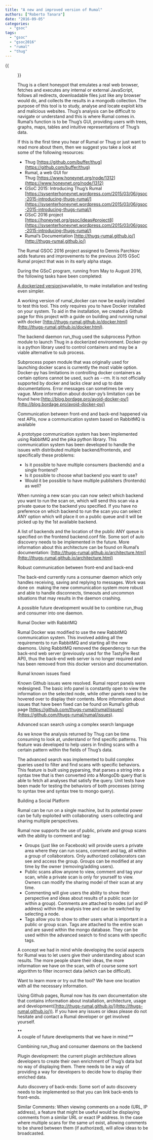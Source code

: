 ```yaml
---
title: "A new and improved version of Rumal"
authors: ["Roberto Tanara"]
date: "2016-09-05"
categories: 
  - "gsoc"
tags: 
  - "gsoc"
  - "gsoc2016"
  - "rumal"
  - "thug"
---
```

{{<figure src="images/banner.png" alt="Banner" width="50%">}}

Thug is a client honeypot that emulates a real web browser, fetches and executes any internal or external JavaScript, follows all redirects, downloadable files just like any browser would do, and collects the results in a mongodb collection. The purpose of this tool is to study, analyse and locate exploit kits and malicious websites. Thug’s analysis can be difficult to navigate or understand and this is where Rumal comes in. Rumal’s function is to be Thug’s GUI, providing users with trees, graphs, maps, tables and intuitive representations of Thug’s data.

If this is the first time you hear of Rumal or Thug or just want to read more about them, then we suggest you take a look at some of the following resources:

- Thug [https://github.com/buffer/thug](https://github.com/buffer/thug)
- Rumal, a web GUI for Thug [https://www.honeynet.org/node/1312](https://www.honeynet.org/node/1312)
- GSoC 2015: Introducing Thug’s Rumal [https://sysenterhoneynet.wordpress.com/2015/03/06/gsoc-2015-introducing-thugs-rumal/](https://sysenterhoneynet.wordpress.com/2015/03/06/gsoc-2015-introducing-thugs-rumal/)
- GSoC 2016 project [https://honeynet.org/gsoc/ideas#project8](https://sysenterhoneynet.wordpress.com/2015/03/06/gsoc-2015-introducing-thugs-rumal/)
- Rumal’s Documentation [http://thugs-rumal.github.io/](http://thugs-rumal.github.io/)
    

The Rumal GSOC 2016 project assigned to Dennis Parchkov adds features and improvements to the previous 2015 GSoC Rumal project that was in its early alpha stage.

During the GSoC program, running from May to August 2016, the following tasks have been completed:

[A dockerized version](https://github.com/thugs-rumal/rumal_docker)[i](https://github.com/thugs-rumal/rumal_docker)savailable[,](https://github.com/thugs-rumal/rumal_docker) to make installation and testing even simpler.

A working version of rumal\_docker can now be easily installed to test this tool. This only requires you to have Docker installed on your system. To aid in the installation, we created a Github page for this project with a guide on building and running rumal with docker [http://thugs-rumal.github.io/docker.html](http://thugs-rumal.github.io/docker.html).

The backend daemon run\_thug used the subprocess Python module to launch Thug in a dockerized environment. Docker-py is a python library used to control containers and may be a viable alternative to sub process.

Subprocess popen module that was originally used for launching docker scans is currently the most viable option. Docker-py has limitations in controlling docker containers as certain options cannot be used, such as --rm. It is not officially supported by docker and lacks clear and up to date documentations. Error messages can sometimes be very vague. More information about docker-py’s limitation can be found here:[http://blog.bordage.pro/avoid-docker-py/](http://blog.bordage.pro/avoid-docker-py/)

Communication between front-end and back-end happened via rest APIs, now a communication system based on RabbitMQ is available

A prototype communication system has been implemented using RabbitMQ and the pika python library. This communication system has been developed to handle the issues with distributed multiple backend/frontends, and specifically these problems:

- Is it possible to have multiple consumers (backends) and a single frontend?
- Is it possible to choose what backend you want to use?
- Would it be possible to have multiple publishers (frontends) as well?

 When running a new scan you can now select which backend you want to run the scan on, which will send this scan via a private queue to the backend you specified. If you have no preference on which backend to run the scan you can select ANY option which will place it on a public queue and it will be picked up by the 1st available backend.

A list of backends and the location of the public ANY queue is specified on the frontend backend.conf file. Some sort of auto discovery needs to be implemented in the future. More information about this architecture can be found on Rumal’s documentation: [http://thugs-rumal.github.io/architecture.html](http://thugs-rumal.github.io/architecture.html)

Robust communication between front-end and back-end

The back-end currently runs a consumer daemon which only handles receiving, saving and replying to messages. Work was done on  making the new communication system more robust and able to handle disconnects, timeouts and uncommon situations that may results in the daemon crashing.

A possible future development would be to combine run\_thug and consumer into one daemon.

Rumal Docker with RabbitMQ

Rumal Docker was modified to use the new RabbitMQ communication system. This involved adding all the requirements to run RabbitMQ and starting all the new daemons. Using RabbitMQ removed the dependency to run the back-end web server (previously used for the TastyPie Rest API), thus the back-end web server is no longer required and has been removed from this docker version and documentation.

Rumal known issues fixed

Known Github issues were resolved. Rumal report panels were redesigned. The basic info panel is constantly open to view the information on the selected node, while other panels need to be hovered over to display their contents. More information about issues that have been fixed can be found on Rumal’s github page [https://github.com/thugs-rumal/rumal/issues](https://github.com/thugs-rumal/rumal/issues).

Advanced scan search using a complex search language

 As we know the analysis returned by Thug can be time consuming to look at, understand or find specific patterns. This feature was developed to help users in finding scans with a certain pattern within the fields of Thug’s data.

The advanced search was implemented to build complex queries used to filter and find scans with specific behaviors. This feature is built using pyparsing, that parses a string into a syntax tree that is then converted into a MongoDb query that is able to fetch all analyses that satisfy the query. Unit tests have been made for testing the behaviors of both processes (string to syntax tree and syntax tree to mongo query).  
  

Building a Social Platform

 Rumal can be run on a single machine, but its potential power can be fully exploited with collaborating  users collecting and sharing multiple perspectives.

Rumal now supports the use of public, private and group scans with the ability to comment and tag:

- Groups (just like on Facebook) will provide users a private area where they can run scans, comment and tag, all within a group of collaborators. Only authorized collaborators can see and access the group. Groups can be modified at any time by the owner (removing/adding users). 
- Public scans allow anyone to view, comment and tag your scan, while a private scan is only for yourself to view. Owners can modify the sharing model of their scan at any time.
- Commenting will give users the ability to show their perspective and ideas about results of a public scan (or within a group). Comments are attached to nodes (url and IP address) within the analysis tree and can be switched by selecting a node.
- Tags allow you to show to other users what is important in a public or group scan. Tags are attached to the entire scan and are saved within the mongo database. They can be used within the advanced search to find scans with specific tags. 
    

 A concept we had in mind while developing the social aspects for Rumal was to let users give their understanding about scan results. The more people share their ideas, the more information we have on the scan, with of course some sort algorithm to filter incorrect data (which can be difficult).

Want to learn more or try out the tool? We have one location with all the necessary information.

Using Github pages, Rumal now has its own documentation site that contains information about installation, architecture, usage and development([http://thugs-rumal.github.io/](http://thugs-rumal.github.io/)). If you have any issues or ideas please do not hesitate and contact a Rumal developer or get involved yourself. 

**  
A couple of future developments that we have in mind:**

Combining run\_thug and consumer daemons on the backend

Plugin development: the current plugin architecture allows developers to create their own enrichment of Thug’s data but no way of displaying them. There needs to be a way of providing a way for developers to decide how to display their enriched data.

Auto discovery of back-ends: Some sort of auto discovery needs to be implemented so that you can link back-ends to front-ends.

Similar Comments: When viewing comments on a node (URL, IP address), a feature that might be useful would be displaying comments from a similar URL or exact IP address. In the case where multiple scans for the same url exist, allowing comments to be shared between them (if authorized), will allow ideas to be broadcasted.

